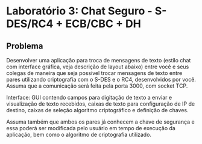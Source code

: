 # Laboratório 3: Chat Seguro - S-DES/RC4 + ECB/CBC + DH

## Problema
Desenvolver uma aplicação para troca de mensagens de texto (estilo chat com interface gráfica, veja descrição de layout abaixo) entre você e seus colegas de maneira que seja possível trocar mensagens de texto entre pares utilizando criptografia com o S-DES e o RC4, desenvolvidos por você.
Assuma que a comunicação será feita pela porta 3000, com socket TCP.

Interface: GUI contendo campos para digitação de texto a enviar  e visualização de texto recebidos, caixas de texto para configuração de IP de destino, caixas de seleção algoritmo criptográfico e definição de chaves.

Assuma também que ambos os pares já conhecem a chave de segurança e essa poderá ser modificada pelo usuário em tempo de execução da aplicação, bem como o algoritmo de criptografia utilizado.

